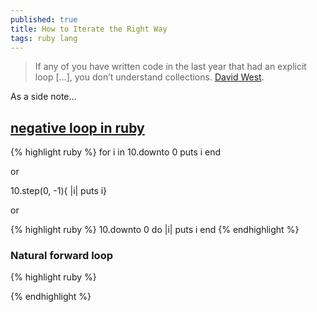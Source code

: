 ```yaml
---
published: true
title: How to Iterate the Right Way
tags: ruby lang
---
```

> If any of you have written code in the last year that had an explicit loop […], you don’t understand collections. [David West](http://jeromedalbert.com/ruby-how-to-iterate-the-right-way/).

As a side note...
## [negative loop in ruby](https://stackoverflow.com/questions/8926477/how-to-write-negative-loop-in-ruby-like-fori-index-i-0-i)

{% highlight ruby %}
for i in 10.downto 0
  puts i
end

or

10.step(0, -1){ |i| puts i}

or

{% highlight ruby %}
10.downto 0 do |i|
  puts i
end
{% endhighlight %}


### Natural forward loop
{% highlight ruby %}

{% endhighlight %}